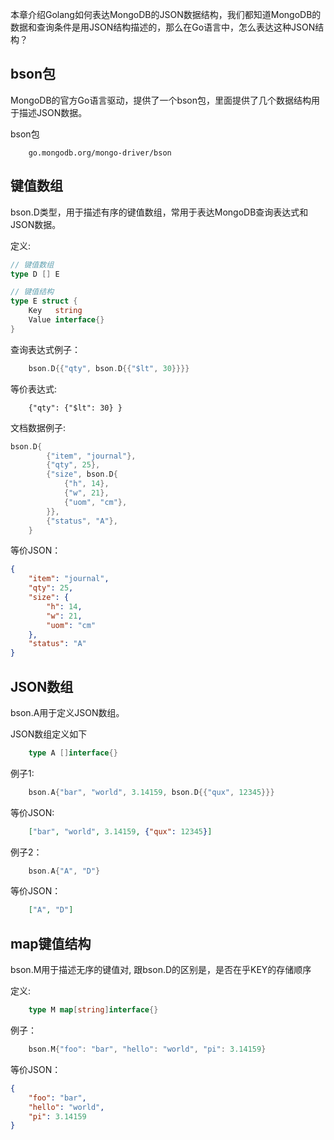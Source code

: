本章介绍Golang如何表达MongoDB的JSON数据结构，我们都知道MongoDB的数据和查询条件是用JSON结构描述的，那么在Go语言中，怎么表达这种JSON结构？

## bson包
MongoDB的官方Go语言驱动，提供了一个bson包，里面提供了几个数据结构用于描述JSON数据。

bson包
```terminal
    go.mongodb.org/mongo-driver/bson
```

## 键值数组

bson.D类型，用于描述有序的键值数组，常用于表达MongoDB查询表达式和JSON数据。

定义:
```go
// 键值数组
type D [] E

// 键值结构
type E struct {
    Key   string
    Value interface{}
}
```

查询表达式例子：
```go
    bson.D{{"qty", bson.D{{"$lt", 30}}}}
```

等价表达式:
```terminal
    {"qty": {"$lt": 30} }
```

文档数据例子:
```go
bson.D{
        {"item", "journal"},
        {"qty", 25},
        {"size", bson.D{
            {"h", 14},
            {"w", 21},
            {"uom", "cm"},
        }},
        {"status", "A"},
    }
```

等价JSON：
```json
{
    "item": "journal",
    "qty": 25,
    "size": {
        "h": 14,
        "w": 21,
        "uom": "cm"
    },
    "status": "A"
}
```

## JSON数组
bson.A用于定义JSON数组。

JSON数组定义如下
```go
    type A []interface{}

```
例子1:
```go
    bson.A{"bar", "world", 3.14159, bson.D{{"qux", 12345}}}
```

等价JSON:
```json
    ["bar", "world", 3.14159, {"qux": 12345}]
```

例子2：
```go
    bson.A{"A", "D"}
```

等价JSON：
```json
    ["A", "D"]
```

## map键值结构
bson.M用于描述无序的键值对, 跟bson.D的区别是，是否在乎KEY的存储顺序

定义:
```go
    type M map[string]interface{}
```

例子：
```go
    bson.M{"foo": "bar", "hello": "world", "pi": 3.14159}
```

等价JSON：
```json
{
    "foo": "bar",
    "hello": "world",
    "pi": 3.14159
}
```